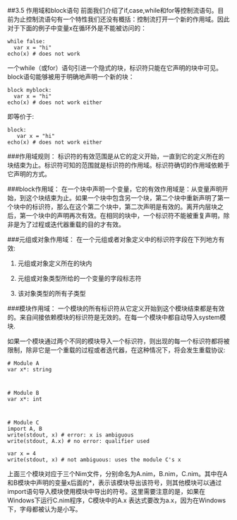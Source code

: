 ##3.5 作用域和block语句
前面我们介绍了if,case,while和for等控制流语句。目前为止控制流语句有一个特性我们还没有概括：控制流打开一个新的作用域。因此对于下面的例子中变量x在循环外是不能被访问的：

    while false:
      var x = "hi"
    echo(x) # does not work

一个while（或for）语句引进一个隐式的块，标识符只能在它声明的块中可见。block语句能够被用于明确地声明一个新的块：
  
    block myblock:
      var x = "hi"
    echo(x) # does not work either 
    
即等价于:

    block:
       var x = "hi"
    echo(x) # does not work either


###作用域规则：
标识符的有效范围是从它的定义开始，一直到它的定义所在的块结束为止。标识符可知的范围就是标识符的作用域。标识符确切的作用域依赖于它声明的方式。

###block作用域：
在一个块中声明一个变量，它的有效作用域是：从变量声明开始，到这个块结束为止。如果一个块中包含另一个块，第二个块中重新声明了第一个块中的标识符，那么在这个第二个块中，第二次声明是有效的。离开内层块之后，第一个块中的声明再次有效。在相同的块中，一个标识符不能被重复声明，除非是为了过程或迭代器重载的目的才有效。

###元组或对象作用域：
在一个元组或者对象定义中的标识符字段在下列地方有效:


1. 元组或对象定义所在的块内


1. 元组或对象类型所给的一个变量的字段标志符


1. 该对象类型的所有子类型


###模块作用域：
一个模块的所有标识符从它定义开始到这个模块结束都是有效的。来自间接依赖模块的标识符是无效的。在每一个模块中都自动导入system模块.

如果一个模块通过两个不同的模块导入一个标识符，则出现的每一个标识符都将被限制，除非它是一个重载的过程或者迭代器，在这种情况下，将会发生重载协议:
 
    # Module A
    var x*: string
#
    # Module B
    var x*: int
#
    # Module C
    import A, B
    write(stdout, x) # error: x is ambiguous
    write(stdout, A.x) # no error: qualifier used

    var x = 4
    write(stdout, x) # not ambiguous: uses the module C's x

上面三个模块对应于三个Nim文件，分别命名为A.nim，B.nim，C.nim。其中在A和B模块中声明的变量x后面的*，表示该模块导出该符号，则其他模块可以通过import语句导入模块使用模块中导出的符号。这里需要注意的是，如果在Windows下运行C.nim程序，C模块中的A.x 表达式要改为a.x，因为在Windows下，字母都被认为是小写。

